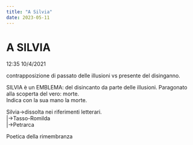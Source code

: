 ```yaml
---
title: "A Silvia"
date: 2023-05-11
---
```

# A SILVIA  
12:35 10/4/2021  
  
contrapposizione di passato delle illusioni vs presente del disinganno.  
  
SILVIA è un EMBLEMA: del disincanto da parte delle illusioni. Paragonato alla scoperta del vero: morte.  
Indica con la sua mano la morte.  
  
Silvia->dissolta nei riferimenti letterari.  
 |->Tasso-Romilda  
 |->Petrarca  
  
Poetica della rimembranza  
